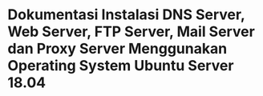# Dokumentasi Instalasi DNS Server, Web Server, FTP Server, Mail Server dan Proxy Server Menggunakan Operating System Ubuntu Server 18.04
